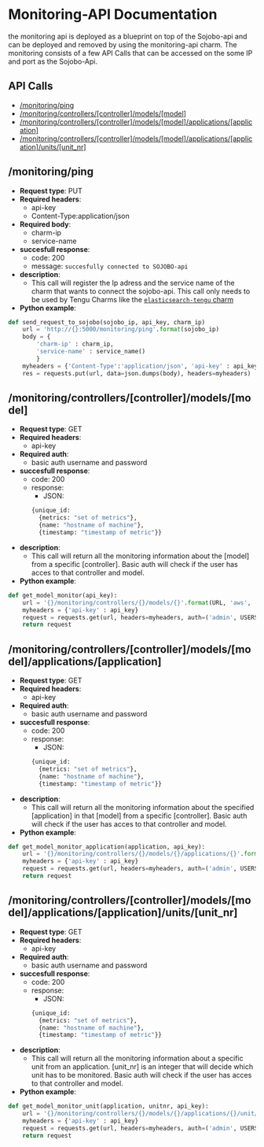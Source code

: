 # Monitoring-API Documentation

the monitoring api is deployed as a blueprint on top of the Sojobo-api and can be deployed and removed by using the monitoring-api charm. The monitoring consists of a few API Calls that can be accessed on the some IP and port as the Sojobo-Api. 

## API Calls 
- [/monitoring/ping](#ping)
- [/monitoring/controllers/[controller]/models/[model]](#model)
- [/monitoring/controllers/[controller]/models/[model]/applications/[application]](#application)
- [/monitoring/controllers/[controller]/models/[model]/applications/[application]/units/[unit_nr]](#unit)

## **/monitoring/ping** <a name="ping"></a>
* **Request type**: PUT
* **Required headers**:
  - api-key
  - Content-Type:application/json
* **Required body**:
  - charm-ip
  - service-name
* **succesfull response**:
  - code: 200
  - message: `succesfully connected to SOJOBO-api`
* **description**: 
  - This call will register the Ip adress and the service name of the charm that wants to connect the sojobo-api. This call only needs to be used by Tengu Charms like the <a href="https://github.com/Qrama/elasticsearch-tengu">`elasticsearch-tengu` charm </a>
* **Python example**:
```Python
def send_request_to_sojobo(sojobo_ip, api_key, charm_ip)
    url = 'http://{}:5000/monitoring/ping'.format(sojobo_ip)
    body = {
        'charm-ip' : charm_ip,
        'service-name' : service_name()
        }
    myheaders = {'Content-Type':'application/json', 'api-key' : api_key}
    res = requests.put(url, data=json.dumps(body), headers=myheaders)
```

## **/monitoring/controllers/[controller]/models/[model]** <a name="model"></a>
* **Request type**: GET
* **Required headers**:
  - api-key
* **Required auth**:
  - basic auth username and password
* **succesfull response**:
  - code: 200
  - response:
    - JSON: 
    ```Python 
    {unique_id: 
      {metrics: "set of metrics"},
      {name: "hostname of machine"},
      {timestamp: "timestamp of metric"}} 
    ```
* **description**: 
  - This call will return all the monitoring information about the [model] from a specific [controller]. Basic auth will check if the user has acces to that controller and model. 
* **Python example**:
```Python
def get_model_monitor(api_key):
    url = '{}/monitoring/controllers/{}/models/{}'.format(URL, 'aws', 'default')
    myheaders = {'api-key' : api_key}
    request = requests.get(url, headers=myheaders, auth=('admin', USERS['admin']))
    return request
```

## **/monitoring/controllers/[controller]/models/[model]/applications/[application]** <a name="application"></a>
* **Request type**: GET
* **Required headers**:
  - api-key
* **Required auth**:
  - basic auth username and password
* **succesfull response**:
  - code: 200
  - response:
    - JSON: 
    ```Python 
    {unique_id: 
      {metrics: "set of metrics"},
      {name: "hostname of machine"},
      {timestamp: "timestamp of metric"}} 
    ```
* **description**: 
  - This call will return all the monitoring information about the specified [application] in that [model] from a specific [controller]. Basic auth will check if the user has acces to that controller and model. 
* **Python example**:
```Python
def get_model_monitor_application(application, api_key):
    url = '{}/monitoring/controllers/{}/models/{}/applications/{}'.format(URL, 'aws', 'default', application)
    myheaders = {'api-key' : api_key}
    request = requests.get(url, headers=myheaders, auth=('admin', USERS['admin']))
    return request
```

## **/monitoring/controllers/[controller]/models/[model]/applications/[application]/units/[unit_nr]** <a name="unit"></a>
* **Request type**: GET
* **Required headers**:
  - api-key
* **Required auth**:
  - basic auth username and password
* **succesfull response**:
  - code: 200
  - response:
    - JSON: 
    ```Python 
    {unique_id: 
      {metrics: "set of metrics"},
      {name: "hostname of machine"},
      {timestamp: "timestamp of metric"}} 
    ```
* **description**: 
  - This call will return all the monitoring information about a specific unit from an application. [unit_nr] is an integer that will decide which unit has to be monitored. Basic auth will check if the user has acces to that controller and model.
* **Python example**:
```Python
def get_model_monitor_unit(application, unitnr, api_key):
    url = '{}/monitoring/controllers/{}/models/{}/applications/{}/unit/{}'.format(URL, 'aws', 'default', application, unitnr)
    myheaders = {'api-key' : api_key}
    request = requests.get(url, headers=myheaders, auth=('admin', USERS['admin']))
    return request
```
